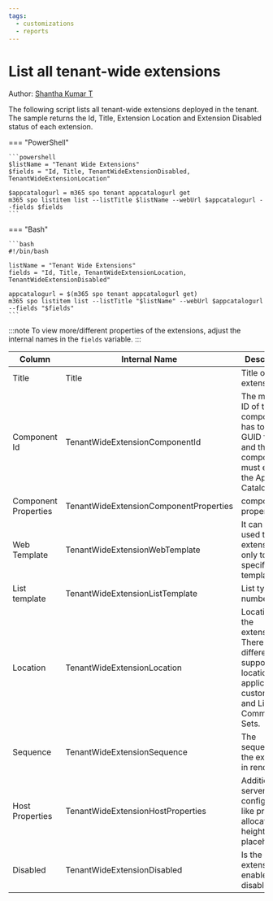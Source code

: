 ```yaml
---
tags:
  - customizations
  - reports
---
```


# List all tenant-wide extensions

Author: [Shantha Kumar T](https://www.ktskumar.com/2020/04/manage-tenant-wide-extensions-using-office-365-cli/)

The following script lists all tenant-wide extensions deployed in the tenant. The sample returns the Id, Title, Extension Location and Extension Disabled status of each extension.

=== "PowerShell"

    ```powershell
    $listName = "Tenant Wide Extensions"
    $fields = "Id, Title, TenantWideExtensionDisabled, TenantWideExtensionLocation"

    $appcatalogurl = m365 spo tenant appcatalogurl get
    m365 spo listitem list --listTitle $listName --webUrl $appcatalogurl --fields $fields
    ```

=== "Bash"

    ```bash
    #!/bin/bash

    listName = "Tenant Wide Extensions"
    fields = "Id, Title, TenantWideExtensionLocation, TenantWideExtensionDisabled"

    appcatalogurl = $(m365 spo tenant appcatalogurl get)
    m365 spo listitem list --listTitle "$listName" --webUrl $appcatalogurl --fields "$fields"
    ```

:::note
To view more/different properties of the extensions, adjust the internal names in the `fields` variable.
:::

Column|Internal Name|Description
--|--|--
Title|Title|Title of the extension.
Component Id|TenantWideExtensionComponentId|The manifest ID of the component. It has to be in GUID format and the component must exist in the App Catalog.
Component Properties|TenantWideExtensionComponentProperties|component properties.
Web Template|TenantWideExtensionWebTemplate|It can be used to target extension only to a specific web template.
List template|TenantWideExtensionListTemplate|List type as a number.
Location|TenantWideExtensionLocation|Location of the extension. There are different support locations for application customizers and ListView Command Sets.
Sequence|TenantWideExtensionSequence|The sequence of the extension in rendering.
Host Properties|TenantWideExtensionHostProperties|Additional server-side configuration, like pre-allocated height for placeholders.
Disabled|TenantWideExtensionDisabled|Is the extension enabled or disabled?
